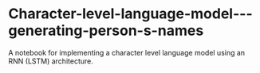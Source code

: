 # Character-level-language-model---generating-person-s-names
A notebook for implementing a character level language model using an RNN (LSTM) architecture.
